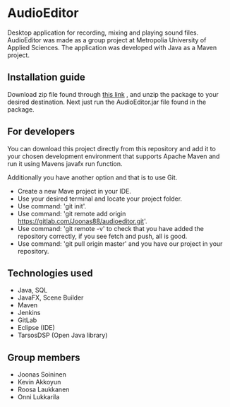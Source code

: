 # AudioEditor

Desktop application for recording, mixing and playing sound files. AudioEditor was made as a group project at Metropolia University of Applied Sciences. The application was developed with Java as a Maven project.

## Installation guide
Download zip file found through [this link](https://drive.google.com/file/d/1fLdKwnzuLtTmERpbbFtKJa_s7MHymp12/view) , and unzip the package to your desired destination. Next just run the AudioEditor.jar file found in the package.


## For developers
You can download this project directly from this repository and add it to your chosen development environment that supports Apache Maven and run it using Mavens javafx run function.

Additionally you have another option and that is to use Git.
- Create a new Mave project in your IDE.
- Use your desired terminal and locate your project folder.
- Use command: 'git init'.
- Use command: 'git remote add origin https://gitlab.com/Joonas88/audioeditor.git'.
- Use command: 'git remote -v' to check that you have added the repository correctly, if you see fetch and push, all is good.
- Use command: 'git pull origin master' and you have our project in your repository.

## Technologies used

- Java, SQL
- JavaFX, Scene Builder
- Maven
- Jenkins
- GitLab
- Eclipse (IDE)
- TarsosDSP (Open Java library)

## Group members

- Joonas Soininen 
- Kevin Akkoyun
- Roosa Laukkanen
- Onni Lukkarila
